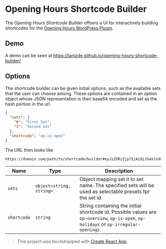# Opening Hours Shortcode Builder

The *Opening Hours Shortcode Builder* offsers a UI for interactively building shortcodes for the [Opening Hours WordPress Plugin](https://github.com/janizde/WP-Opening-Hours).

## Demo

A demo can be seen at https://janizde.github.io/opening-hours-shortcode-builder/

## Options

The shortcode builder can be given initial options, such as the available sets that the user can choose among.
These options are contained in an option object whose JSON representation is then base64 encoded and set as the hash portion in the url.  

```json
{
  "sets": {
    "0": "First Set",
    "3": "Second Set"
  },
  "shortcode": "op-is-open"
}
```

The URL then looks like

```
https://domain.com/path/to/shortcode/builder#eyJzZXRzIjp7IjAiOiJGaXJzdCBTZXQiLCIzIjoiU2Vjb25kIFNldCJ9fQ==eyJzZXRzIjp7IjAiOiJGaXJzdCBTZXQiLCIzIjoiU2Vjb25kIFNldCJ9LCJzaG9ydGNvZGUiOiAib3AtaXMtb3BlbiJ9
```

|Name|Type|Description|
|-----|-----|-----|
|`sets`|`object<string, string>`|Object mapping set it to set name. The specified sets will be used as selectable presets fpr the set id|
|`shortcode`|`string`|String containing the initial shortcode id. Possible values are `op-overview`, `op-is-open`, `op-holidays` or `op-irregular-openings`|

> This project was bootstrapped with [Create React App](https://github.com/facebookincubator/create-react-app).
